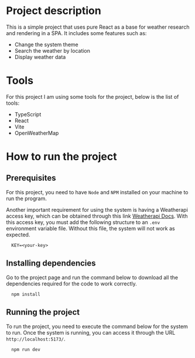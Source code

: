 # Project description

This is a simple project that uses pure React as a base for weather research and rendering in a SPA. It includes some features such as:

- Change the system theme
- Search the weather by location
- Display weather data

# Tools

For this project I am using some tools for the project, below is the list of tools:

- TypeScript
- React
- Vite
- OpenWeatherMap

# How to run the project

## Prerequisites

For this project, you need to have `Node` and `NPM` installed on your machine to run the program.

Another important requirement for using the system is having a Weatherapi access key, which can be obtained through this link [Weatherapi Docs](https://www.weatherapi.com/docs/). With this access key, you must add the following structure to an `.env` environment variable file. Without this file, the system will not work as expected.

```.env
  KEY=<your-key>
```

## Installing dependencies

Go to the project page and run the command below to download all the dependencies required for the code to work correctly.

```shell
  npm install
```

## Running the project

To run the project, you need to execute the command below for the system to run. Once the system is running, you can access it through the URL `http://localhost:5173/`.

```shell
  npm run dev
```
